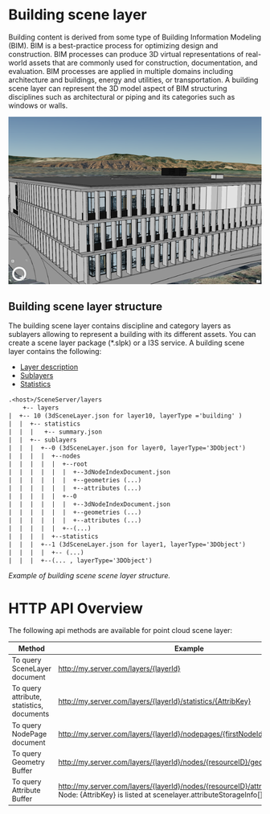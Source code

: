 # Building scene layer

Building content is derived from some type of Building Information Modeling (BIM). BIM is a best-practice process for optimizing design and construction. BIM processes can produce 3D virtual representations of real-world assets that are commonly used for construction, documentation, and evaluation. BIM processes are applied in multiple domains including architecture and buildings, energy and utilities, or transportation. A building scene layer can represent the 3D model aspect of BIM structuring disciplines such as architectural or piping and its categories such as windows or walls.

![Building Scene Layer](img/buildingSceneLayer.png)

## Building scene layer structure
The building scene layer contains discipline and category layers as sublayers allowing to represent a building with its different assets. You can create a scene layer package (*.slpk) or a I3S service. A building scene layer contains the following:

- [Layer description](3dSceneLayer.cmn.md)
- [Sublayers](sublayer.bld.md)
- [Statistics](statsummary.bld.md)

```
.<host>/SceneServer/layers
	+-- layers
|  +-- 10 (3dSceneLayer.json for layer10, layerType ='building' )
|  |  +-- statistics
|  |  |   +-- summary.json
|  |  +-- sublayers
|  |  |  +--0 (3dSceneLayer.json for layer0, layerType='3DObject')
|  |  |  |  +--nodes
|  |  |  |  |  +--root
|  |  |  |  |  |  +--3dNodeIndexDocument.json
|  |  |  |  |  |  +--geometries (...)
|  |  |  |  |  |  +--attributes (...)
|  |  |  |  |  +--0
|  |  |  |  |  |  +--3dNodeIndexDocument.json
|  |  |  |  |  |  +--geometries (...)
|  |  |  |  |  |  +--attributes (...)
|  |  |  |  |  +--(...)
|  |  |  |  +--statistics
|  |  |  +--1 (3dSceneLayer.json for layer1, layerType='3DObject')
|  |  |  |  +-- (...)
|  |  |  +--(... , layerType='3DObject')
```
*Example of building scene scene layer structure.*

# HTTP API Overview

The following api methods are available for point cloud scene layer:

|Method|Example|
|------|-------|
|To query SceneLayer document|http://my.server.com/layers/{layerId}|
|To query attribute, statistics, documents|http://my.server.com/layers/{layerId}/statistics/{AttribKey}|
|To query  NodePage  document|http://my.server.com/layers/{layerId}/nodepages/{firstNodeIdInPage} 
|To query  Geometry  Buffer|http://my.server.com/layers/{layerId}/nodes/{resourceID}/geometries/0 
|To query  Attribute  Buffer|http://my.server.com/layers/{layerId}/nodes/{resourceID}/attributes/{AttribKey}  Node:  {AttribKey}  is listed at  scenelayer.attributeStorageInfo[].key 
